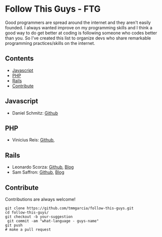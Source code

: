 # Follow This Guys - FTG
  Good programmers are spread around the internet and they aren't easily founded. 
  I always wanted improve on my programming skills and I think a good way to do get better at coding is following someone who codes better than you. So I've created this list to organize devs who share remarkable programming practices/skills on the internet. 
  
  
## Contents

- [Javascript](#javascript)
- [PHP](#php)
- [Rails](#rails)
- [Contribute](#contribute)

## Javascript
- Daniel Schmitz: [Github](https://github.com/danielschmitz)

## PHP
- Vinicius Reis: [Github](https://github.com/vinicius73),

## Rails
- Leonardo Scorza: [Github](https://github.com/leonardoscorza), [Blog](http://onebitcode.com)
- Sam Saffron: [Github](https://github.com/SamSaffron), [Blog](https://samsaffron.com/)

## Contribute
  Contributions are always welcome!
  ```
  git clone https://github.com/tmmgarcia/follow-this-guys.git
  cd follow-this-guys/
  git checkout -b your-suggestion
  git commit -am "what-language - guys-name"
  git push
  # make a pull request
  ```
